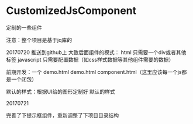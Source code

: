 # CustomizedJsComponent
定制的一些组件

注意：整个项目是基于jq库的 

20170720
推送到github上
大致后面组件的模式：
html  只需要一个div或者其他标签
javascript  只需要配置数据（如css样式数据等其他组件需要的数据）

前期开发：一个 demo.html  demo.html  component.html（这里应该每一个js都是一个闭包）   

默认的样式：根据UI给的图形定制好   默认的样式

20170721

完善了下提示框组件，重新调整了下项目目录结构